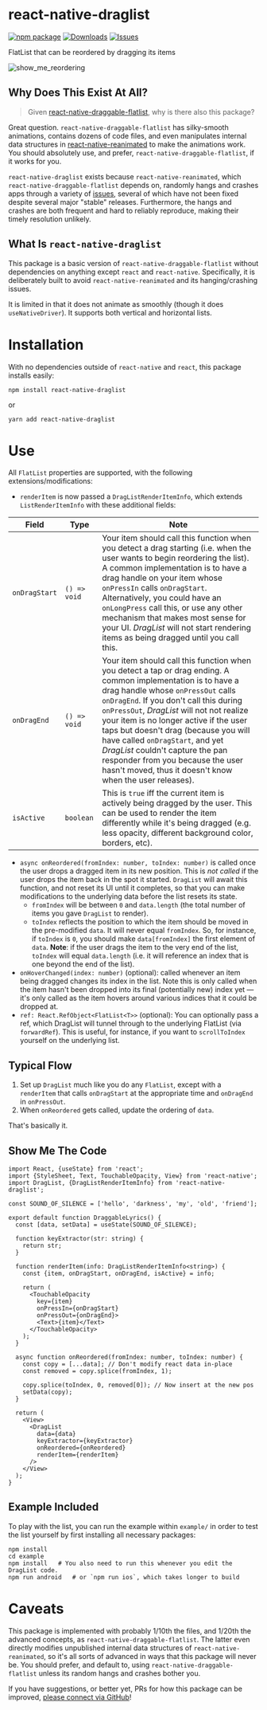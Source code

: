 
# react-native-draglist

[![npm package][npm-img]][npm-url]
[![Downloads][downloads-img]][downloads-url]
[![Issues][issues-img]][issues-url]

FlatList that can be reordered by dragging its items

![show_me_reordering](https://user-images.githubusercontent.com/39933441/203197020-eb409b97-e108-4d9b-8ee4-684ae238b65b.gif)

## Why Does This Exist At All?

> Given [react-native-draggable-flatlist](https://github.com/computerjazz/react-native-draggable-flatlist/),
> why is there also this package?

Great question. `react-native-draggable-flatlist` has silky-smooth animations, contains dozens of code files, and even manipulates internal data structures in [react-native-reanimated](https://github.com/software-mansion/react-native-reanimated) to make the animations work. You should absolutely use, and prefer, `react-native-draggable-flatlist`, if it works for you.

`react-native-draglist` exists because `react-native-reanimated`, which `react-native-draggable-flatlist` depends on, randomly hangs and crashes apps through a variety of [issues](https://github.com/software-mansion/react-native-reanimated/issues), several of which have not been fixed despite several major "stable" releases. Furthermore, the hangs and crashes are both frequent and hard to reliably reproduce, making their timely resolution unlikely.

## What Is `react-native-draglist`
This package is a basic version of `react-native-draggable-flatlist` without dependencies on anything except `react` and `react-native`. Specifically, it is deliberately built to avoid `react-native-reanimated` and its hanging/crashing issues.

It is limited in that it does not animate as smoothly (though it does `useNativeDriver`). It supports both vertical and horizontal lists.

# Installation
With no dependencies outside of `react-native` and `react`, this package installs easily:
```
npm install react-native-draglist
```
or
```
yarn add react-native-draglist
```

# Use
All `FlatList` properties are supported, with the following extensions/modifications:
- `renderItem` is now passed a `DragListRenderItemInfo`, which extends `ListRenderItemInfo` with these additional fields:

|Field|Type|Note|
|--|--|--|
|`onDragStart`|`() => void`|Your item should call this function when you detect a drag starting (i.e. when the user wants to begin reordering the list). A common implementation is to have a drag handle on your item whose `onPressIn` calls `onDragStart`. Alternatively, you could have an `onLongPress` call this, or use any other mechanism that makes most sense for your UI. *DragList* will not start rendering items as being dragged until you call this.
|`onDragEnd`|`() => void`|Your item should call this function when you detect a tap or drag ending. A common implementation is to have a drag handle whose `onPressOut` calls `onDragEnd`. If you don't call this during `onPressOut`, *DragList* will not not realize your item is no longer active if the user taps but doesn't drag (because you will have called `onDragStart`, and yet *DragList* couldn't capture the pan responder from you because the user hasn't moved, thus it doesn't know when the user releases).
|`isActive`|`boolean`|This is `true` iff the current item is actively being dragged by the user. This can be used to render the item differently while it's being dragged (e.g. less opacity, different background color, borders, etc).

- `async onReordered(fromIndex: number, toIndex: number)` is called once the user drops a dragged item in its new position. This is *not called* if the user drops the item back in the spot it started. `DragList` will await this function, and not reset its UI until it completes, so that you can make modifications to the underlying data before the list resets its state.
  - `fromIndex` will be between `0` and `data.length` (the total number of items you gave `DragList` to render).
  - `toIndex` reflects the position to which the item should be moved in the pre-modified `data`. It will never equal `fromIndex`. So, for instance, if `toIndex` is `0`, you should make `data[fromIndex]` the first element of `data`. **Note**: if the user drags the item to the very end of the list, `toIndex` will equal `data.length` (i.e. it will reference an index that is one beyond the end of the list).
- `onHoverChanged(index: number)` (optional): called whenever an item being dragged changes its index in the list. Note this is only called when the item hasn't been dropped into its final (potentially new) index yet — it's only called as the item hovers around various indices that it could be dropped at.
- `ref: React.RefObject<FlatList<T>>` (optional): You can optionally pass a ref, which DragList will tunnel through to the underlying FlatList (via `forwardRef`). This is useful, for instance, if you want to `scrollToIndex` yourself on the underlying list.

## Typical Flow
1. Set up `DragList` much like you do any `FlatList`, except with a `renderItem` that calls `onDragStart` at the appropriate time and `onDragEnd` in `onPressOut`.
2. When `onReordered` gets called, update the ordering of `data`.

That's basically it.

## Show Me The Code

```TSX
import React, {useState} from 'react';
import {StyleSheet, Text, TouchableOpacity, View} from 'react-native';
import DragList, {DragListRenderItemInfo} from 'react-native-draglist';

const SOUND_OF_SILENCE = ['hello', 'darkness', 'my', 'old', 'friend'];

export default function DraggableLyrics() {
  const [data, setData] = useState(SOUND_OF_SILENCE);

  function keyExtractor(str: string) {
    return str;
  }

  function renderItem(info: DragListRenderItemInfo<string>) {
    const {item, onDragStart, onDragEnd, isActive} = info;

    return (
      <TouchableOpacity
        key={item}
        onPressIn={onDragStart}
        onPressOut={onDragEnd}>
        <Text>{item}</Text>
      </TouchableOpacity>
    );
  }

  async function onReordered(fromIndex: number, toIndex: number) {
    const copy = [...data]; // Don't modify react data in-place
    const removed = copy.splice(fromIndex, 1);

    copy.splice(toIndex, 0, removed[0]); // Now insert at the new pos
    setData(copy);
  }

  return (
    <View>
      <DragList
        data={data}
        keyExtractor={keyExtractor}
        onReordered={onReordered}
        renderItem={renderItem}
      />
    </View>
  );
}
```

## Example Included
To play with the list, you can run the example within `example/` in order to test the list yourself by first installing all necessary packages:

```console
npm install
cd example
npm install   # You also need to run this whenever you edit the DragList code.
npm run android   # or `npm run ios`, which takes longer to build
```

# Caveats
This package is implemented with probably 1/10th the files, and 1/20th the advanced concepts, as `react-native-draggable-flatlist`. The latter even directly modifies unpublished internal data structures of `react-native-reanimated`, so it's all sorts of advanced in ways that this package will never be. You should prefer, and default to, using `react-native-draggable-flatlist` unless its random hangs and crashes bother you.

If you have suggestions, or better yet, PRs for how this package can be improved, [please connect via GitHub](https://github.com/fivecar/react-native-draglist/)!

[downloads-img]:https://img.shields.io/npm/dt/react-native-draglist
[downloads-url]:https://www.npmtrends.com/react-native-draglist
[npm-img]:https://img.shields.io/npm/v/react-native-draglist
[npm-url]:https://www.npmjs.com/package/react-native-draglist
[issues-img]:https://img.shields.io/github/issues/fivecar/react-native-draglist
[issues-url]:https://github.com/fivecar/
